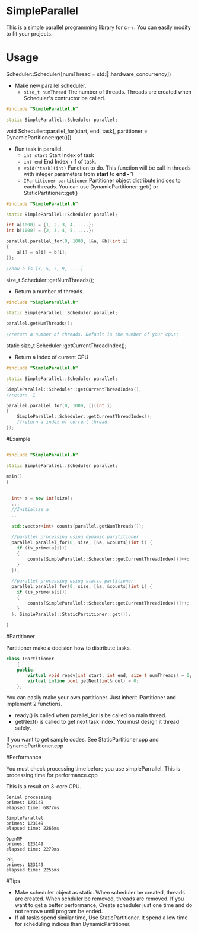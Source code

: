 # SimpleParallel
This is a simple parallel programming library for c++. You can easily modify to fit your projects. 

# Usage

Scheduler::Scheduler([numThread = std::thread::hardware_concurrency])
* Make new parallel scheduler.
  * `size_t numThread` The number of threads. Threads are created when Scheduler's contructor be called.

```c++
#include "SimpleParallel.h"

static SimpleParallel::Scheduler parallel;
```

void Scheduller::parallel_for(start, end, task[, partitioner = DynamicPartitioner::get()])
* Run task in parallel.
  * `int start` Start Index of task
  * `int end` End Index + 1 of task.
  * `void(*task)(int)` Function to do. This function will be call in threads with integer parameters from **start** to **end - 1**
  * `IPartitioner partitioner` Partitioner object distribute indices to each threads. You can use DynamicPartitioner::get() or StaticPartitioner::get()

```c++
#include "SimpleParallel.h"

static SimpleParallel::Scheduler parallel;

int a[1000] = {1, 2, 3, 4, ....};
int b[1000] = {2, 3, 4, 5, ....};

parallel.parallel_for(0, 1000, [&a, &b](int i)
{
	a[i] = a[i] + b[i];
});

//now a is [3, 5, 7, 9, ....]
```

size_t Scheduler::getNumThreads();
* Return a number of threads.

```c++
#include "SimpleParallel.h"

static SimpleParallel::Scheduler parallel;

parallel.getNumThreads();

//return a number of threads. Default is the number of your cpus;
```

static size_t Scheduler::getCurrentThreadIndex();
* Return a index of current CPU

```c++
#include "SimpleParallel.h"

static SimpleParallel::Scheduler parallel;

SimpleParallel::Scheduler::getCurrentThreadIndex();
//return -1

parallel.parallel_for(0, 1000, [](int i)
{
	SimpleParallel::Scheduler::getCurrentThreadIndex();
	//return a index of current thread.
});
```

#Example
```c++

#include "SimpleParallel.h"

static SimpleParallel::Scheduler parallel;

main()
{
  
  
  int* a = new int[size];
  ...
  //Initialize a
  ...
  
  std::vector<int> counts(parallel.getNumThreads());
 
  //parallel processing using dynamic parititioner 
  parallel.parallel_for(0, size, [&a, &counts](int i) {
    if (is_prime(a[i]))
    {
        counts[SimpleParallel::Scheduler::getCurrentThreadIndex()]++;
    }
  });
  
  //parallel processing using static partitioner
  parallel.parallel_for(0, size, [&a, &counts](int i) {
    if (is_prime(a[i]))
    {
        counts[SimpleParallel::Scheduler::getCurrentThreadIndex()]++;
    }
  }, SimpleParallel::StaticPartitioner::get());
  
}
```

#Partitioner

Partitioner make a decision how to distribute tasks.

```c++
class IPartitioner
	{
	public:
		virtual void ready(int start, int end, size_t numThreads) = 0;
		virtual inline bool getNext(int& out) = 0;
	};
```

You can easily make your own partitioner. Just inherit IPartitioner and implement 2 functions.

* ready() is called when parallel_for is be called on main thread.
* getNext() is called to get next task index. You must design it thread safely.

If you want to get sample codes. See StaticPartitioner.cpp and DynamicPartitioner.cpp

#Performance

You must check processing time before you use simpleParrallel. This is processing time for performance.cpp

This is a result on 3-core CPU.

```
Serial processing
primes: 123149
elapsed time: 6877ms

SimpleParallel
primes: 123149
elapsed time: 2266ms

OpenMP
primes: 123149
elapsed time: 2279ms

PPL
primes: 123149
elapsed time: 2255ms
```

#Tips

* Make scheduler object as static. When scheduler be created, threads are created. When schduler be removed, threads are removed. If you want to get a better performance, Create scheduler just one time and do not remove until program be ended.
* If all tasks spend similar time, Use StaticPartitioner. It spend a low time for scheduling indices than DynamicPartitioner.
